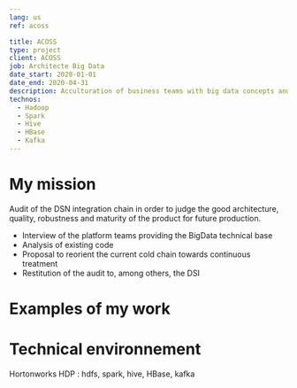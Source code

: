 ```yaml
---
lang: us
ref: acoss

title: ACOSS
type: project
client: ACOSS
job: Architecte Big Data 
date_start: 2020-01-01
date_end: 2020-04-31
description: Acculturation of business teams with big data concepts and its developments in recent years.
technos:
  - Hadoop
  - Spark
  - Hive
  - HBase
  - Kafka 
---
```

# My mission

Audit of the DSN integration chain in order to judge the good architecture, quality, robustness and maturity of the product for future production.
- Interview of the platform teams providing the BigData technical base
- Analysis of existing code
- Proposal to reorient the current cold chain towards continuous treatment
- Restitution of the audit to, among others, the DSI

# Examples of my work

# Technical environnement
Hortonworks HDP : hdfs, spark, hive, HBase, kafka 